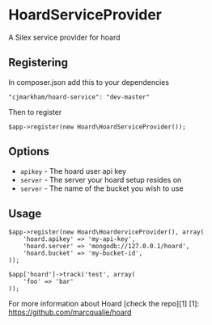 HoardServiceProvider
=======================

A Silex service provider for hoard

Registering
-----------

In composer.json add this to your dependencies

	"cjmarkham/hoard-service": "dev-master"

Then to register

	$app->register(new Hoard\HoardServiceProvider());

Options
-------

* ```apikey``` - The hoard user api key
* ```server``` - The server your hoard setup resides on
* ```server``` - The name of the bucket you wish to use 

Usage
-----

	$app->register(new Hoard\HoarderviceProvider(), array(
	    'hoard.apikey' => 'my-api-key',
	    'hoard.server' => 'mongodb://127.0.0.1/hoard',
	    'hoard.bucket' => 'my-bucket-id',
	));

	$app['hoard']->track('test', array(
		'foo' => 'bar'
	));

For more information about Hoard [check the repo][1]
[1]: https://github.com/marcqualie/hoard